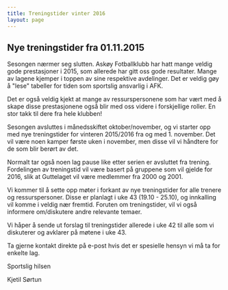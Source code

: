 ```yaml
---
title: Treningstider vinter 2016
layout: page
---
```


## Nye treningstider fra 01.11.2015

Sesongen nærmer seg slutten. Askøy Fotballklubb har hatt mange veldig gode prestasjoner i 2015, som allerede har gitt oss gode resultater. 
Mange av lagene kjemper i toppen av sine respektive avdelinger. 
Det er veldig gøy å "lese" tabeller for tiden som sportslig ansvarlig i AFK. 

Det er også veldig kjekt at mange av ressurspersonene som har vært med å skape disse prestasjonene også blir med oss videre i forskjellige roller.
En stor takk til dere fra hele klubben!

Sesongen avsluttes i månedsskiftet oktober/november, og vi starter opp med nye treningstider for vinteren 2015/2016 fra og med 1. november. 
Det vil være noen kamper første uken i november, men disse vil vi håndtere for de som blir berørt av det.

Normalt tar også noen lag pause like etter serien er avsluttet fra trening. Fordelingen av treningstid vil være basert på gruppene som vil gjelde for 2016, slik at Guttelaget vil være medlemmer fra 2000 og 2001. 

Vi kommer til å sette opp møter i forkant av nye treningstider for alle trenere og ressurspersoner. Disse er planlagt i uke 43 (19.10 - 25.10), og innkalling vil komme i veldig nær fremtid. 
Foruten om treningstider, vil vi også informere om/diskutere andre relevante temaer.

Vi håper å sende ut forslag til treningstider allerede i uke 42 til alle som vi diskuterer og avklarer på møtene i uke 43.

Ta gjerne kontakt direkte på e-post hvis det er spesielle hensyn vi må ta for enkelte lag.


Sportslig hilsen

Kjetil Sørtun

